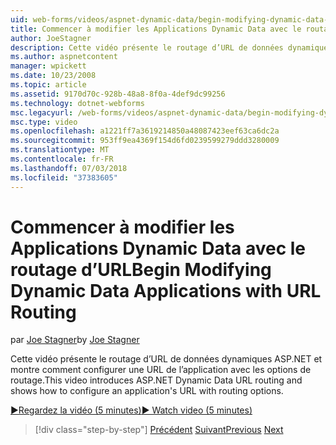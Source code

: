 ```yaml
---
uid: web-forms/videos/aspnet-dynamic-data/begin-modifying-dynamic-data-applications-with-url-routing
title: Commencer à modifier les Applications Dynamic Data avec le routage d’URL | Microsoft Docs
author: JoeStagner
description: Cette vidéo présente le routage d’URL de données dynamiques ASP.NET et montre comment configurer une URL de l’application avec les options de routage.
ms.author: aspnetcontent
manager: wpickett
ms.date: 10/23/2008
ms.topic: article
ms.assetid: 9170d70c-928b-48a8-8f0a-4def9dc99256
ms.technology: dotnet-webforms
msc.legacyurl: /web-forms/videos/aspnet-dynamic-data/begin-modifying-dynamic-data-applications-with-url-routing
msc.type: video
ms.openlocfilehash: a1221ff7a3619214850a48087423eef63ca6dc2a
ms.sourcegitcommit: 953ff9ea4369f154d6fd0239599279ddd3280009
ms.translationtype: MT
ms.contentlocale: fr-FR
ms.lasthandoff: 07/03/2018
ms.locfileid: "37383605"
---
```

<a name="begin-modifying-dynamic-data-applications-with-url-routing"></a><span data-ttu-id="f5b94-103">Commencer à modifier les Applications Dynamic Data avec le routage d’URL</span><span class="sxs-lookup"><span data-stu-id="f5b94-103">Begin Modifying Dynamic Data Applications with URL Routing</span></span>
====================
<span data-ttu-id="f5b94-104">par [Joe Stagner](https://github.com/JoeStagner)</span><span class="sxs-lookup"><span data-stu-id="f5b94-104">by [Joe Stagner](https://github.com/JoeStagner)</span></span>

<span data-ttu-id="f5b94-105">Cette vidéo présente le routage d’URL de données dynamiques ASP.NET et montre comment configurer une URL de l’application avec les options de routage.</span><span class="sxs-lookup"><span data-stu-id="f5b94-105">This video introduces ASP.NET Dynamic Data URL routing and shows how to configure an application's URL with routing options.</span></span>

[<span data-ttu-id="f5b94-106">&#9654;Regardez la vidéo (5 minutes)</span><span class="sxs-lookup"><span data-stu-id="f5b94-106">&#9654; Watch video (5 minutes)</span></span>](https://channel9.msdn.com/Blogs/ASP-NET-Site-Videos/begin-modifying-dynamic-data-applications-with-url-routing)

> [!div class="step-by-step"]
> <span data-ttu-id="f5b94-107">[Précédent](begin-editing-the-templates-in-aspnet-dynamic-data-applications.md)
> [Suivant](enable-in-line-editing-in-aspnet-dynamic-data-applications.md)</span><span class="sxs-lookup"><span data-stu-id="f5b94-107">[Previous](begin-editing-the-templates-in-aspnet-dynamic-data-applications.md)
[Next](enable-in-line-editing-in-aspnet-dynamic-data-applications.md)</span></span>
